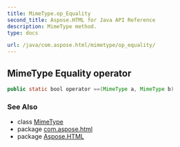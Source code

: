 ```yaml
---
title: MimeType.op_Equality
second_title: Aspose.HTML for Java API Reference
description: MimeType method. 
type: docs

url: /java/com.aspose.html/mimetype/op_equality/
---
```

## MimeType Equality operator

```java
public static bool operator ==(MimeType a, MimeType b)
```

### See Also

* class [MimeType](../)
* package [com.aspose.html](../../../com.aspose.html/)
* package [Aspose.HTML](../../../)
